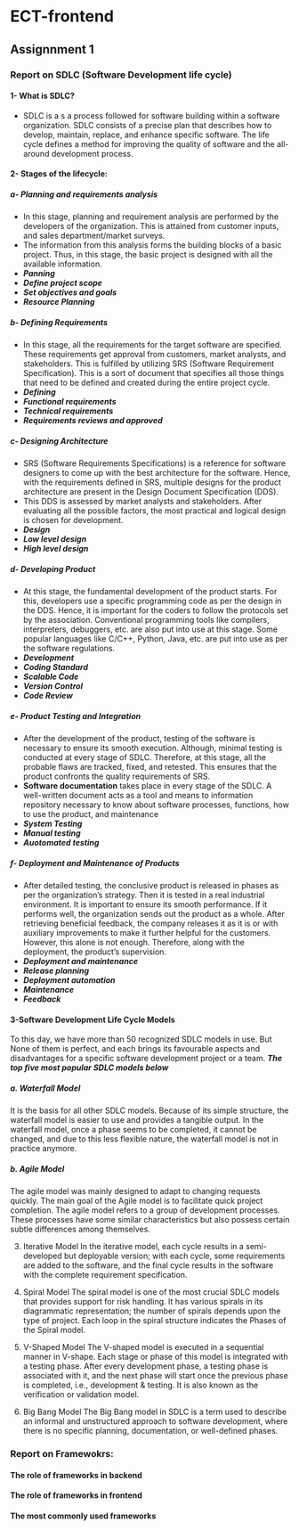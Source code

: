 # ECT-frontend
## Assignnment 1
### Report on SDLC (Software Development life cycle)
#### 1- What is SDLC?
- SDLC is a s a process followed for software building within a software organization. SDLC consists of a precise plan that describes how to develop, maintain, replace, and enhance specific software. The life cycle defines a method for improving the quality of software and the all-around development process.
#### 2- Stages of the lifecycle:
##### a- Planning and requirements analysis
- In this stage, planning and requirement analysis are performed by the developers of the organization. This is attained from customer inputs, and sales department/market surveys. 
- The information from this analysis forms the building blocks of a basic project. Thus, in this stage, the basic project is designed with all the available information.
- ***Panning***
- ***Define project scope***
- ***Set objectives and goals***
- ***Resource Planning***
##### b- Defining Requirements
- In this stage, all the requirements for the target software are specified. These requirements get approval from customers, market analysts, and stakeholders. 
This is fulfilled by utilizing SRS (Software Requirement Specification). This is a sort of document that specifies all those things that need to be defined and created during the entire project cycle.
- ***Defining***
- ***Functional requirements***
- ***Technical requirements***
- ***Requirements reviews and approved***
##### c- Designing Architecture
- SRS (Software Requirements Specifications) is a reference for software designers to come up with the best architecture for the software. Hence, with the requirements defined in SRS, multiple designs for the product architecture are present in the Design Document Specification (DDS).
- This DDS is assessed by market analysts and stakeholders. After evaluating all the possible factors, the most practical and logical design is chosen for development.
- ***Design***
- ***Low level design***
- ***High level design***
##### d- Developing Product
- At this stage, the fundamental development of the product starts. For this, developers use a specific programming code as per the design in the DDS. Hence, it is important for the coders to follow the protocols set by the association. Conventional programming tools like compilers, interpreters, debuggers, etc. are also put into use at this stage. Some popular languages like C/C++, Python, Java, etc. are put into use as per the software regulations.
- ***Development***
- ***Coding Standard***
- ***Scalable Code***
- ***Version Control***
- ***Code Review***
##### e- Product Testing and Integration
- After the development of the product, testing of the software is necessary to ensure its smooth execution. Although, minimal testing is conducted at every stage of SDLC. Therefore, at this stage, all the probable flaws are tracked, fixed, and retested. This ensures that the product confronts the quality requirements of SRS.
- **Software documentation** takes place in every stage of the SDLC. A well-written document acts as a tool and means to information repository necessary to know about software processes, functions, how to use the product, and maintenance
- ***System Testing***
- ***Manual testing***
- ***Auotomated testing***
##### f- Deployment and Maintenance of Products
- After detailed testing, the conclusive product is released in phases as per the organization’s strategy. Then it is tested in a real industrial environment. It is important to ensure its smooth performance. If it performs well, the organization sends out the product as a whole. After retrieving beneficial feedback, the company releases it as it is or with auxiliary improvements to make it further helpful for the customers. However, this alone is not enough. Therefore, along with the deployment, the product’s supervision.
- ***Deployment and maintenance***
- ***Release planning***
- ***Deployment automation***
- ***Maintenance***
- ***Feedback***
#### 3-Software Development Life Cycle Models
To this day, we have more than 50 recognized SDLC models in use. But None of them is perfect, and each brings its favourable aspects and disadvantages for a specific software development project or a team.
**_The top five most popular SDLC models below_**

##### a. Waterfall Model
It is the basis for all other SDLC models. Because of its simple structure, the waterfall model is easier to use and provides a tangible output. In the waterfall model, once a phase seems to be completed, it cannot be changed, and due to this less flexible nature, the waterfall model is not in practice anymore. 

##### b. Agile Model
The agile model was mainly designed to adapt to changing requests quickly. The main goal of the Agile model is to facilitate quick project completion. The agile model refers to a group of development processes. These processes have some similar characteristics but also possess certain subtle differences among themselves.

3. Iterative Model
In the iterative model, each cycle results in a semi-developed but deployable version; with each cycle, some requirements are added to the software, and the final cycle results in the software with the complete requirement specification. 

4. Spiral Model
The spiral model is one of the most crucial SDLC models that provides support for risk handling. It has various spirals in its diagrammatic representation; the number of spirals depends upon the type of project. Each loop in the spiral structure indicates the Phases of the Spiral model.  

5. V-Shaped Model
The V-shaped model is executed in a sequential manner in V-shape. Each stage or phase of this model is integrated with a testing phase. After every development phase, a testing phase is associated with it, and the next phase will start once the previous phase is completed, i.e., development & testing. It is also known as the verification or validation model. 

6. Big Bang Model
The Big Bang model in SDLC is a term used to describe an informal and unstructured approach to software development, where there is no specific planning, documentation, or well-defined phases.
### Report on Framewokrs:
#### The role of frameworks in backend
#### The role of frameworks in frontend
#### The most commonly used frameworks
